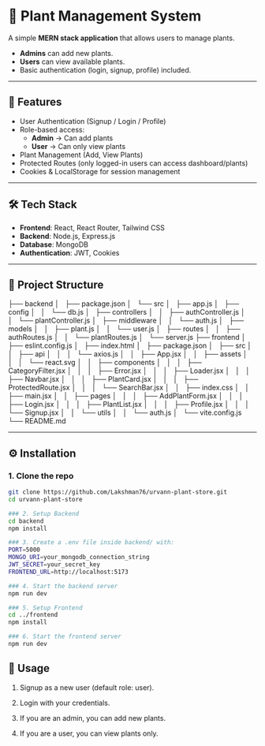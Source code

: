 # 🌱 Plant Management System

A simple **MERN stack application** that allows users to manage plants.  
- **Admins** can add new plants.  
- **Users** can view available plants.  
- Basic authentication (login, signup, profile) included.  

---

## 🚀 Features
- User Authentication (Signup / Login / Profile)
- Role-based access:
  - **Admin** → Can add plants
  - **User** → Can only view plants
- Plant Management (Add, View Plants)
- Protected Routes (only logged-in users can access dashboard/plants)
- Cookies & LocalStorage for session management

---

## 🛠️ Tech Stack
- **Frontend**: React, React Router, Tailwind CSS  
- **Backend**: Node.js, Express.js  
- **Database**: MongoDB  
- **Authentication**: JWT, Cookies  

---

## 📂 Project Structure
├── backend
│   ├── package.json
│   └── src
│       ├── app.js
│       ├── config
│       │   └── db.js
│       ├── controllers
│       │   ├── authController.js
│       │   └── plantController.js
│       ├── middleware
│       │   └── auth.js
│       ├── models
│       │   ├── plant.js
│       │   └── user.js
│       ├── routes
│       │   ├── authRoutes.js
│       │   └── plantRoutes.js
│       └── server.js
├── frontend
│   ├── eslint.config.js
│   ├── index.html
│   ├── package.json
│   ├── src
│   │   ├── api
│   │   │   └── axios.js
│   │   ├── App.jsx
│   │   ├── assets
│   │   │   └── react.svg
│   │   ├── components
│   │   │   ├── CategoryFilter.jsx
│   │   │   ├── Error.jsx
│   │   │   ├── Loader.jsx
│   │   │   ├── Navbar.jsx
│   │   │   ├── PlantCard.jsx
│   │   │   ├── ProtectedRoute.jsx
│   │   │   └── SearchBar.jsx
│   │   ├── index.css
│   │   ├── main.jsx
│   │   ├── pages
│   │   │   ├── AddPlantForm.jsx
│   │   │   ├── Login.jsx
│   │   │   ├── PlantList.jsx
│   │   │   ├── Profile.jsx
│   │   │   └── Signup.jsx
│   │   └── utils
│   │       └── auth.js
│   └── vite.config.js
└── README.md


---

## ⚙️ Installation

### 1. Clone the repo
```bash
git clone https://github.com/Lakshman76/urvann-plant-store.git
cd urvann-plant-store

### 2. Setup Backend
cd backend
npm install

### 3. Create a .env file inside backend/ with:
PORT=5000
MONGO_URI=your_mongodb_connection_string
JWT_SECRET=your_secret_key
FRONTEND_URL=http://localhost:5173

### 4. Start the backend server
npm run dev

### 5. Setup Frontend
cd ../frontend
npm install

### 6. Start the frontend server
npm run dev
```
## 🔑 Usage

1. Signup as a new user (default role: user).

2. Login with your credentials.

3. If you are an admin, you can add new plants.

4. If you are a user, you can view plants only.
